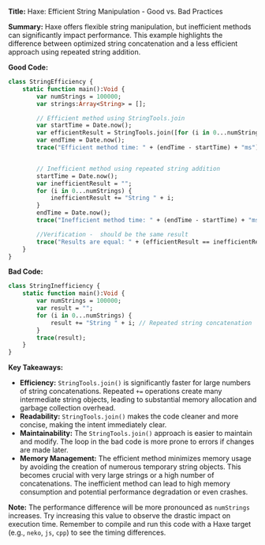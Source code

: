 **Title:** Haxe: Efficient String Manipulation - Good vs. Bad Practices

**Summary:**  Haxe offers flexible string manipulation, but inefficient methods can significantly impact performance.  This example highlights the difference between optimized string concatenation and a less efficient approach using repeated string addition.

**Good Code:**

```haxe
class StringEfficiency {
    static function main():Void {
        var numStrings = 100000;
        var strings:Array<String> = [];

        // Efficient method using StringTools.join
        var startTime = Date.now();
        var efficientResult = StringTools.join([for (i in 0...numStrings) "String " + i], "");
        var endTime = Date.now();
        trace("Efficient method time: " + (endTime - startTime) + "ms");


        // Inefficient method using repeated string addition
        startTime = Date.now();
        var inefficientResult = "";
        for (i in 0...numStrings) {
            inefficientResult += "String " + i;
        }
        endTime = Date.now();
        trace("Inefficient method time: " + (endTime - startTime) + "ms");

        //Verification -  should be the same result
        trace("Results are equal: " + (efficientResult == inefficientResult));
    }
}
```

**Bad Code:**

```haxe
class StringInefficiency {
    static function main():Void {
        var numStrings = 100000;
        var result = "";
        for (i in 0...numStrings) {
            result += "String " + i; // Repeated string concatenation
        }
        trace(result);
    }
}
```


**Key Takeaways:**

* **Efficiency:** `StringTools.join()` is significantly faster for large numbers of string concatenations.  Repeated `+=` operations create many intermediate string objects, leading to substantial memory allocation and garbage collection overhead.
* **Readability:** `StringTools.join()` makes the code cleaner and more concise, making the intent immediately clear.
* **Maintainability:** The `StringTools.join()` approach is easier to maintain and modify.  The loop in the bad code is more prone to errors if changes are made later.
* **Memory Management:** The efficient method minimizes memory usage by avoiding the creation of numerous temporary string objects.  This becomes crucial with very large strings or a high number of concatenations.  The inefficient method can lead to high memory consumption and potential performance degradation or even crashes.


**Note:** The performance difference will be more pronounced as `numStrings` increases.  Try increasing this value to observe the drastic impact on execution time.  Remember to compile and run this code with a Haxe target (e.g., `neko`, `js`, `cpp`) to see the timing differences.
